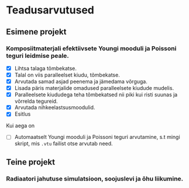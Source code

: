 # Teadusarvutused

## Esimene projekt
### Komposiitmaterjali efektiivsete Youngi mooduli ja Poissoni teguri leidmise peale.

- [x] Lihtsa talaga tõmbekatse.
- [x] Talal on viis paralleelset kiudu, tõmbekatse.
- [x] Arvutada samad asjad peenema ja jämedama võrguga.
- [x] Lisada päris materjalide omadused paralleelsete kiudude mudelis.
- [x] Paralleelsete kiududega teha tõmbekatsed nii piki kui risti suunas ja võrrelda tegureid.
- [x] Arvutada nihkeelastsusmoodulid.
- [x] Esitlus

Kui aega on

- [ ] Automaatselt Youngi mooduli ja Poissoni teguri arvutamine, s.t mingi skript, mis `.vtu` failist otse arvutab need.

## Teine projekt
### Radiaatori jahutuse simulatsioon, soojuslevi ja õhu liikumine.

